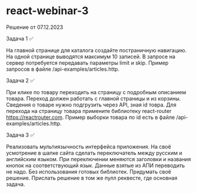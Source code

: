 # react-webinar-3
Решение от 07.12.2023

Задача 1 ✅

  На главной странице для каталога создайте постраничную навигацию.
  На одной странице выводятся максимум 10 записей. В запросе на сервер потребуется передавать параметры limit и skip.
  Пример запросов в файле /api-examples/articles.http.

Задача 2 ✅

  При клике по товару переходить на страницу с подробным описанием товара.
  Переход должен работать с главной страницы и из корзины. Сведения о товаре нужно подгрузить через API, зная id товра.
  Для перехода на страницу товара примените библиотеку react-router https://reactrouter.com.
  Пример выборки товара по id есть в файле /api-examples/articles.http. 

Задача 3 ✅

  Реализовать мультиязычность интерфейса приложения.
  На своё усмотрение в шапке сайта сделать переключатель между русским и английским языком.
  При переключении меняются заголовки и названия кнопок на соответствующий язык.
  Данные взятые из АПИ переводить не надо. Без использования готовых библиотек.
  Придумать своё решение. Прислать решение в том же пулл реквесте, где основная задача.
